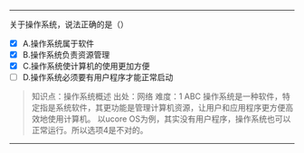 ---
关于操作系统，说法正确的是（）
- [x] A.操作系统属于软件
- [x] B.操作系统负责资源管理
- [x] C.操作系统使计算机的使用更加方便
- [ ] D.操作系统必须要有用户程序才能正常启动

> 知识点：操作系统概述
> 出处：网络
> 难度：1
> ABC 操作系统是一种软件，特定指是系统软件，其更功能是管理计算机资源，让用户和应用程序更方便高效地使用计算机。 
> 以ucore OS为例，其实没有用户程序，操作系统也可以正常运行。所以选项4是不对的。



---